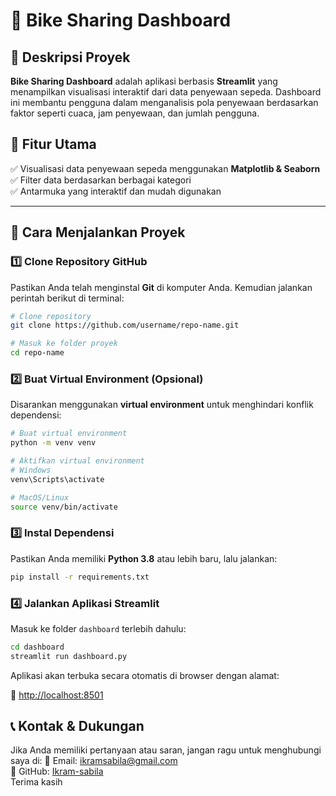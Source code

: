 # 🚴 Bike Sharing Dashboard

## 📌 Deskripsi Proyek

**Bike Sharing Dashboard** adalah aplikasi berbasis **Streamlit** yang menampilkan visualisasi interaktif dari data penyewaan sepeda. Dashboard ini membantu pengguna dalam menganalisis pola penyewaan berdasarkan faktor seperti cuaca, jam penyewaan, dan jumlah pengguna.

## 📂 Fitur Utama

✅ Visualisasi data penyewaan sepeda menggunakan **Matplotlib & Seaborn**  
✅ Filter data berdasarkan berbagai kategori  
✅ Antarmuka yang interaktif dan mudah digunakan  

---

## 🚀 Cara Menjalankan Proyek

### 1️⃣ Clone Repository GitHub

Pastikan Anda telah menginstal **Git** di komputer Anda. Kemudian jalankan perintah berikut di terminal:

```sh
# Clone repository
git clone https://github.com/username/repo-name.git

# Masuk ke folder proyek
cd repo-name
```

### 2️⃣ Buat Virtual Environment (Opsional)

Disarankan menggunakan **virtual environment** untuk menghindari konflik dependensi:

```sh
# Buat virtual environment
python -m venv venv

# Aktifkan virtual environment
# Windows
venv\Scripts\activate

# MacOS/Linux
source venv/bin/activate
```

### 3️⃣ Instal Dependensi

Pastikan Anda memiliki **Python 3.8** atau lebih baru, lalu jalankan:

```sh
pip install -r requirements.txt
```

### 4️⃣ Jalankan Aplikasi Streamlit

Masuk ke folder `dashboard` terlebih dahulu:

```sh
cd dashboard
streamlit run dashboard.py
```

Aplikasi akan terbuka secara otomatis di browser dengan alamat:

🔗 [http://localhost:8501](http://localhost:8501)

## 📞 **Kontak & Dukungan**
Jika Anda memiliki pertanyaan atau saran, jangan ragu untuk menghubungi saya di:
📧 Email: ikramsabila@gmail.com  
🐙 GitHub: [Ikram-sabila](https://github.com/Ikram-sabila)  
Terima kasih
